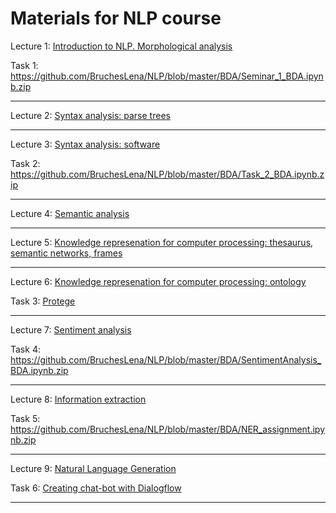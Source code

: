 # Materials for NLP course

Lecture 1: [Introduction to NLP. Morphological analysis](https://github.com/BruchesLena/NLP/blob/master/Lecture_1.pdf)

Task 1: https://github.com/BruchesLena/NLP/blob/master/BDA/Seminar_1_BDA.ipynb.zip

---

Lecture 2: [Syntax analysis: parse trees](https://github.com/BruchesLena/NLP/blob/master/Lecture_2.pdf)

---

Lecture 3: [Syntax analysis: software](https://github.com/BruchesLena/NLP/blob/master/Lecture_3.pdf)

Task 2: https://github.com/BruchesLena/NLP/blob/master/BDA/Task_2_BDA.ipynb.zip

---

Lecture 4: [Semantic analysis](https://github.com/BruchesLena/NLP/blob/master/Lecture_4.pdf)

---

Lecture 5: [Knowledge represenation for computer processing: thesaurus, semantic networks, frames](https://github.com/BruchesLena/NLP/blob/master/Lecture_5.pdf)

---

Lecture 6: [Knowledge represenation for computer processing: ontology](https://github.com/BruchesLena/NLP/blob/master/Lecture_6.pdf)

Task 3: [Protege](https://github.com/BruchesLena/NLP/blob/master/BDA/Tutorial%20for%20Protoge_EN.pdf)

---

Lecture 7: [Sentiment analysis](https://github.com/BruchesLena/NLP/blob/master/BDA/NLP_Lecture%207_Sentiment.pdf)

Task 4: https://github.com/BruchesLena/NLP/blob/master/BDA/SentimentAnalysis_BDA.ipynb.zip

---

Lecture 8: [Information extraction](https://github.com/BruchesLena/NLP/blob/master/Lecture_8.pdf)

Task 5: https://github.com/BruchesLena/NLP/blob/master/BDA/NER_assignment.ipynb.zip

---

Lecture 9: [Natural Language Generation](https://github.com/BruchesLena/NLP/blob/master/Lecture_7.pdf)

Task 6: [Creating chat-bot with Dialogflow](https://github.com/BruchesLena/NLP/blob/master/BDA/Creating%20chat-bot%20with%20Dialogflow.pdf)

---

